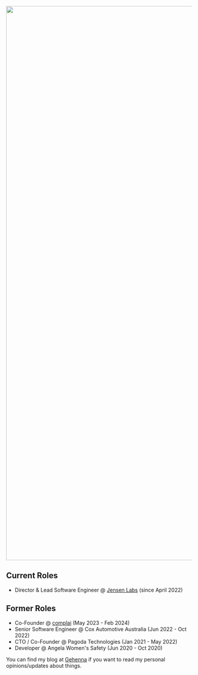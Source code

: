 <img src='https://github.com/Angus-Moore-Dev/Angus-Moore-Dev/assets/99398403/e42bb0c3-6f30-46a3-b188-5a94cf45eec4' width='1500'>

## Current Roles
- Director & Lead Software Engineer @ [Jensen Labs](https://www.jensenlabs.dev) (since April 2022)

## Former Roles
- Co-Founder @ [complai](https://www.complai.com.au) (May 2023 - Feb 2024)
- Senior Software Engineer @ Cox Automotive Australia (Jun 2022 - Oct 2022)
- CTO / Co-Founder @ Pagoda Technologies (Jan 2021 - May 2022)
- Developer @ Angela Women's Safety (Jun 2020 - Oct 2020)


You can find my blog at [Gehenna](https://www.gehenna.app/) if you want to read my personal opinions/updates about things.
